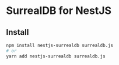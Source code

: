 # SurrealDB for NestJS

## Install

```sh
npm install nestjs-surrealdb surrealdb.js
# or
yarn add nestjs-surrealdb surrealdb.js
```
